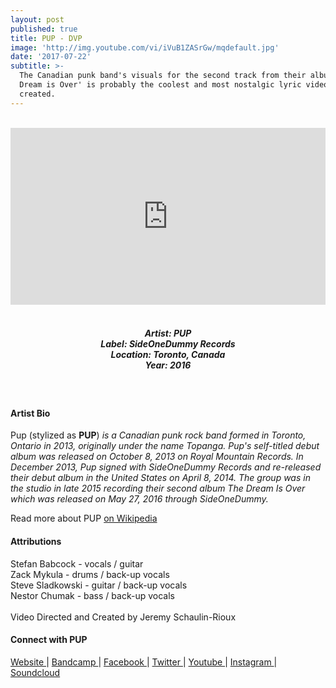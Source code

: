 ```yaml
---
layout: post
published: true
title: PUP - DVP
image: 'http://img.youtube.com/vi/iVuB1ZASrGw/mqdefault.jpg'
date: '2017-07-22'
subtitle: >-
  The Canadian punk band's visuals for the second track from their album 'The
  Dream is Over' is probably the coolest and most nostalgic lyric video ever
  created.
---
```

<style>.embed-container { position: relative; padding-bottom: 56.25%; height: 0; overflow: hidden; max-width: 100%; } .embed-container iframe, .embed-container object, .embed-container embed { position: absolute; top: 0; left: 0; width: 100%; height: 100%; }</style><br />
<div class="embed-container">
<iframe allowfullscreen="" frameborder="0" height="315" src="https://www.youtube.com/embed/iVuB1ZASrGw" width="560"></iframe></div>
<br>
<h5 style="text-align: center;">
Artist: PUP <br>
Label: SideOneDummy Records <br>
Location: Toronto, Canada <br>
Year: 2016
</h5>
<br>



#### Artist Bio

Pup (stylized as **PUP**) *is a Canadian punk rock band formed in Toronto, Ontario in 2013, originally under the name Topanga. Pup's self-titled debut album was released on October 8, 2013 on Royal Mountain Records. In December 2013, Pup signed with SideOneDummy Records and re-released their debut album in the United States on April 8, 2014. The group was in the studio in late 2015 recording their second album The Dream Is Over which was released on May 27, 2016 through SideOneDummy.*

Read more about PUP [on Wikipedia](http://bit.ly/2vgZnKv)

#### Attributions

Stefan Babcock - vocals / guitar <br>
Zack Mykula - drums / back-up vocals <br>
Steve Sladkowski - guitar / back-up vocals <br>
Nestor Chumak - bass / back-up vocals <br>
<br>
Video Directed and Created by Jeremy Schaulin-Rioux

#### Connect with PUP

<a class="fa fa-globe" href="http://www.puptheband.com/" target="_blank"> Website </a> |
<a class="fa fa-bandcamp" href="https://puptheband.bandcamp.com/" target="_blank"> Bandcamp </a> |
<a class="fa fa-facebook" href="https://www.facebook.com/puptheband" target="_blank"> Facebook </a> |
<a class="fa fa-twitter" href="https://twitter.com/puptheband" target="_blank"> Twitter </a> |
<a class="fa fa-youtube" href="https://www.youtube.com/puptheband" target="_blank"> Youtube </a> |
<a class="fa fa-instagram" href="https://www.instagram.com/puptheband" target="_blank"> Instagram </a> |
<a class="fa fa-soundcloud" href="https://soundcloud.com/puptheband" target="_blank"> Soundcloud </a>
